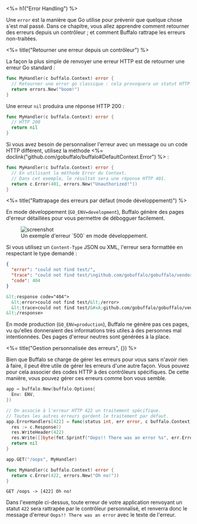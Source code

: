 <%= h1("Error Handling") %>

Une `error` est la manière que Go utilise pour prévenir que quelque chose s'est mal passé. Dans ce chapitre, vous allez apprendre comment retourner des erreurs depuis un contrôleur ; et comment Buffalo rattrape les erreurs non-traitées.

<%= title("Retourner une erreur depuis un contrôleur") %>

La façon la plus simple de renvoyer une erreur HTTP est de retourner une erreur Go standard :
```go
func MyHandler(c buffalo.Context) error {
  // Retourner une error go classique : cela provoquera un statut HTTP 500.
  return errors.New("boom!")
}
```

Une erreur `nil` produira une réponse HTTP 200 :
```go
func MyHandler(c buffalo.Context) error {
  // HTTP 200
  return nil
}
```

Si vous avez besoin de personnaliser l'erreur avec un message ou un code HTTP différent, utilisez la méthode <%= doclink("github.com/gobuffalo/buffalo#DefaultContext.Error") %> :
```go
func MyHandler(c buffalo.Context) error {
  // En utilisant la méthode Error du Context.
  // Dans cet exemple, le résultat sera une réponse HTTP 401.
  return c.Error(401, errors.New("Unauthorized!"))
}
```

<%= title("Rattrapage des erreurs par défaut (mode développement)") %>

En mode développement (`GO_ENV=development`), Buffalo génère des pages d'erreur détaillées pour vous permettre de débogguer facilement.

<figure>
  <img src="/assets/images/500_example.png" title="screenshot">
  <figcaption>Un exemple d'erreur `500` en mode développement.</figcaption>
</figure>

Si vous utilisez un `Content-Type` JSON ou XML, l'erreur sera formattée en respectant le type demandé :

```json
{
  "error": "could not find test/",
  "trace": "could not find test/\ngithub.com/gobuffalo/gobuffalo/vendor/github.com/gobuffalo/buffalo.(*App).fileServer.func1\n\t/home/michalakst/go/src/github.com/gobuffalo/gobuffalo/vendor/github.com/gobuffalo/buffalo/route_mappings.go:97\nnet/http.HandlerFunc.ServeHTTP\n\t/usr/local/go/src/net/http/server.go:1947\nnet/http.StripPrefix.func1\n\t/usr/local/go/src/net/http/server.go:1986\nnet/http.HandlerFunc.ServeHTTP\n\t/usr/local/go/src/net/http/server.go:1947\ngithub.com/gobuffalo/gobuffalo/vendor/github.com/gorilla/mux.(*Router).ServeHTTP\n\t/home/michalakst/go/src/github.com/gobuffalo/gobuffalo/vendor/github.com/gorilla/mux/mux.go:162\ngithub.com/gobuffalo/gobuffalo/vendor/github.com/markbates/refresh/refresh/web.ErrorChecker.func1\n\t/home/michalakst/go/src/github.com/gobuffalo/gobuffalo/vendor/github.com/markbates/refresh/refresh/web/web.go:23\nnet/http.HandlerFunc.ServeHTTP\n\t/usr/local/go/src/net/http/server.go:1947\ngithub.com/gobuffalo/gobuffalo/vendor/github.com/gobuffalo/buffalo.(*App).ServeHTTP\n\t/home/michalakst/go/src/github.com/gobuffalo/gobuffalo/vendor/github.com/gobuffalo/buffalo/server.go:127\nnet/http.serverHandler.ServeHTTP\n\t/usr/local/go/src/net/http/server.go:2694\nnet/http.(*conn).serve\n\t/usr/local/go/src/net/http/server.go:1830\nruntime.goexit\n\t/usr/local/go/src/runtime/asm_amd64.s:2361",
  "code": 404
}
```

```xml
&lt;response code="404">
  &lt;error>could not find test/&lt;/error>
  &lt;trace>could not find test/&#xA;github.com/gobuffalo/gobuffalo/vendor/github.com/gobuffalo/buffalo.(*App).fileServer.func1&#xA;&#x9;/home/michalakst/go/src/github.com/gobuffalo/gobuffalo/vendor/github.com/gobuffalo/buffalo/route_mappings.go:97&#xA;net/http.HandlerFunc.ServeHTTP&#xA;&#x9;/usr/local/go/src/net/http/server.go:1947&#xA;net/http.StripPrefix.func1&#xA;&#x9;/usr/local/go/src/net/http/server.go:1986&#xA;net/http.HandlerFunc.ServeHTTP&#xA;&#x9;/usr/local/go/src/net/http/server.go:1947&#xA;github.com/gobuffalo/gobuffalo/vendor/github.com/gorilla/mux.(*Router).ServeHTTP&#xA;&#x9;/home/michalakst/go/src/github.com/gobuffalo/gobuffalo/vendor/github.com/gorilla/mux/mux.go:162&#xA;github.com/gobuffalo/gobuffalo/vendor/github.com/markbates/refresh/refresh/web.ErrorChecker.func1&#xA;&#x9;/home/michalakst/go/src/github.com/gobuffalo/gobuffalo/vendor/github.com/markbates/refresh/refresh/web/web.go:23&#xA;net/http.HandlerFunc.ServeHTTP&#xA;&#x9;/usr/local/go/src/net/http/server.go:1947&#xA;github.com/gobuffalo/gobuffalo/vendor/github.com/gobuffalo/buffalo.(*App).ServeHTTP&#xA;&#x9;/home/michalakst/go/src/github.com/gobuffalo/gobuffalo/vendor/github.com/gobuffalo/buffalo/server.go:127&#xA;net/http.serverHandler.ServeHTTP&#xA;&#x9;/usr/local/go/src/net/http/server.go:2694&#xA;net/http.(*conn).serve&#xA;&#x9;/usr/local/go/src/net/http/server.go:1830&#xA;runtime.goexit&#xA;&#x9;/usr/local/go/src/runtime/asm_amd64.s:2361&lt;/trace>
&lt;/response>
```

En mode production (`GO_ENV=production`), Buffalo ne génère pas ces pages, vu qu'elles donneraient des informations très utiles à des personnes mal intentionnées. Des pages d'erreur neutres sont générées à la place.

<%= title("Gestion personnalisée des erreurs", {}) %>

Bien que Buffalo se charge de gérer les erreurs pour vous sans n'avoir rien à faire, il peut être utile de gérer les erreurs d'une autre façon. Vous pouvez pour cela associer des codes HTTP à des contrôleurs spécifiques. De cette manière, vous pouvez gérer ces erreurs comme bon vous semble.

```go
app = buffalo.New(buffalo.Options{
  Env: ENV,
})

// On associe à l'erreur HTTP 422 un traitement spécifique.
// Toutes les autres erreurs gardent le traitement par défaut.
app.ErrorHandlers[422] = func(status int, err error, c buffalo.Context) error {
  res := c.Response()
  res.WriteHeader(422)
  res.Write([]byte(fmt.Sprintf("Oops!! There was an error %s", err.Error())))
  return nil
}

app.GET("/oops", MyHandler)

func MyHandler(c buffalo.Context) error {
  return c.Error(422, errors.New("Oh no!"))
}
```

```text
GET /oops -> [422] Oh no!
```

Dans l'exemple ci-dessus, toute erreur de votre application renvoyant un statut `422` sera rattrapée par le contrôleur personnalisé, et renverra donc le message d'erreur `Oops!! There was an error` avec le texte de l'erreur.

